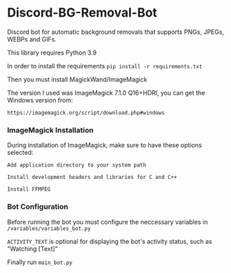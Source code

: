 # Discord-BG-Removal-Bot
Discord bot for automatic background removals that supports PNGs, JPEGs, WEBPs and GIFs.




This library requires Python 3.9

In order to install the requirements
```pip install -r requirements.txt```

Then you must install MagickWand/ImageMagick

The version I used was ImageMagick 7.1.0 Q16+HDRI, you can get the Windows version from:

`https://imagemagick.org/script/download.php#windows`

### ImageMagick Installation
During installation of ImageMagick, make sure to have these options selected:

`Add application directory to your system path`

`Install development headers and libraries for C and C++`

`Install FFMPEG`


### Bot Configuration
Before running the bot you must configure the neccessary variables in `/variables/variables_bot.py`

`ACTIVITY_TEXT` is optional for displaying the bot's activity status, such as "Watching [Text]" 

Finally run `main_bot.py`
